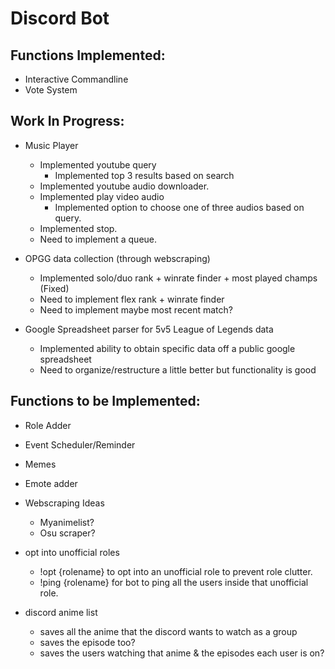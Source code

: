 # Discord Bot

## Functions Implemented:

- Interactive Commandline
- Vote System

## Work In Progress:

- Music Player

  - Implemented youtube query
    - Implemented top 3 results based on search
  - Implemented youtube audio downloader.
  - Implemented play video audio
    - Implemented option to choose one of three audios based on query.
  - Implemented stop.
  - Need to implement a queue.

- OPGG data collection (through webscraping)

  - Implemented solo/duo rank + winrate finder + most played champs (Fixed)
  - Need to implement flex rank + winrate finder
  - Need to implement maybe most recent match?

- Google Spreadsheet parser for 5v5 League of Legends data
  - Implemented ability to obtain specific data off a public google spreadsheet
  - Need to organize/restructure a little better but functionality is good

## Functions to be Implemented:

- Role Adder

- Event Scheduler/Reminder

- Memes

- Emote adder

- Webscraping Ideas

  - Myanimelist?
  - Osu scraper?

- opt into unofficial roles

  - !opt {rolename} to opt into an unofficial role to prevent role clutter.
  - !ping {rolename} for bot to ping all the users inside that unofficial role.

- discord anime list
  - saves all the anime that the discord wants to watch as a group
  - saves the episode too?
  - saves the users watching that anime & the episodes each user is on?
